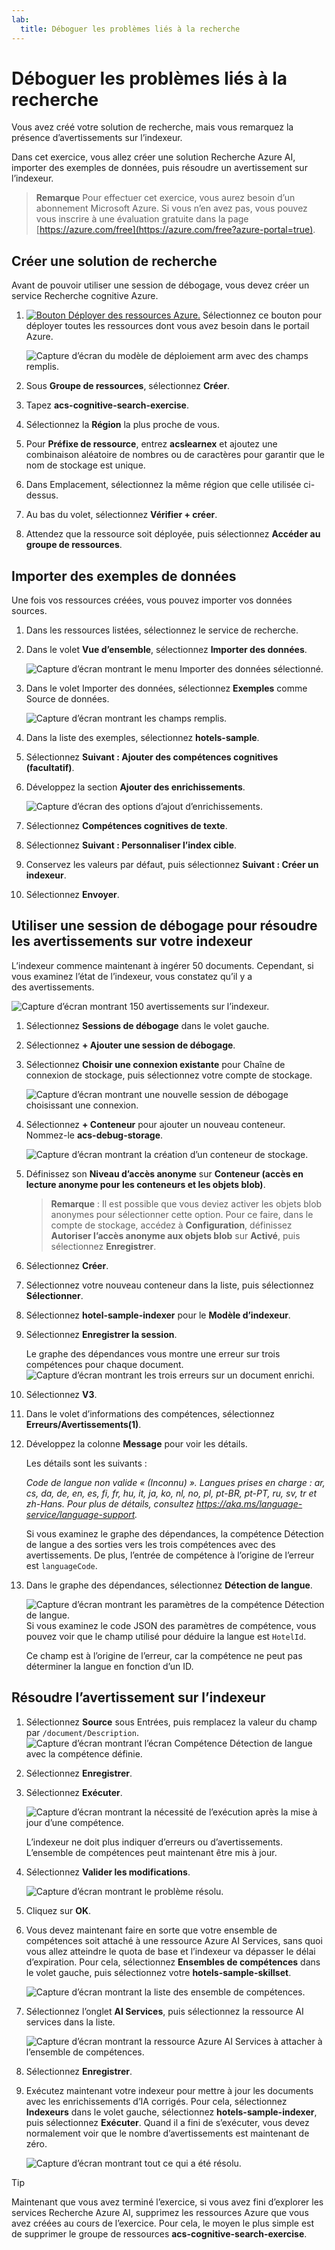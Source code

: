 ```yaml
---
lab:
  title: Déboguer les problèmes liés à la recherche
---
```


# Déboguer les problèmes liés à la recherche

Vous avez créé votre solution de recherche, mais vous remarquez la présence d’avertissements sur l’indexeur.

Dans cet exercice, vous allez créer une solution Recherche Azure AI, importer des exemples de données, puis résoudre un avertissement sur l’indexeur.

> **Remarque** Pour effectuer cet exercice, vous aurez besoin d’un abonnement Microsoft Azure. Si vous n’en avez pas, vous pouvez vous inscrire à une évaluation gratuite dans la page [https://azure.com/free](https://azure.com/free?azure-portal=true).

## Créer une solution de recherche

Avant de pouvoir utiliser une session de débogage, vous devez créer un service Recherche cognitive Azure.

1. [![Bouton Déployer des ressources Azure.](../media/08-media/deploy-azure.svg)](https://portal.azure.com/#create/Microsoft.Template/uri/https%3A%2F%2Fraw.githubusercontent.com%2FAzure-Samples%2Fazure-search-knowledge-mining%2Fmaster%2Fazuredeploy.json) Sélectionnez ce bouton pour déployer toutes les ressources dont vous avez besoin dans le portail Azure.

    ![Capture d’écran du modèle de déploiement arm avec des champs remplis.](../media/08-media/arm-template-deployment.png)

1. Sous **Groupe de ressources**, sélectionnez **Créer**.
1. Tapez **acs-cognitive-search-exercise**.
1. Sélectionnez la **Région** la plus proche de vous.
1. Pour **Préfixe de ressource**, entrez **acslearnex** et ajoutez une combinaison aléatoire de nombres ou de caractères pour garantir que le nom de stockage est unique.
1. Dans Emplacement, sélectionnez la même région que celle utilisée ci-dessus.
1. Au bas du volet, sélectionnez **Vérifier + créer**.
1. Attendez que la ressource soit déployée, puis sélectionnez **Accéder au groupe de ressources**.

## Importer des exemples de données

Une fois vos ressources créées, vous pouvez importer vos données sources.

1. Dans les ressources listées, sélectionnez le service de recherche.

1. Dans le volet **Vue d’ensemble**, sélectionnez **Importer des données**.

      ![Capture d’écran montrant le menu Importer des données sélectionné.](../media/08-media/import-data.png)

1. Dans le volet Importer des données, sélectionnez **Exemples** comme Source de données.

      ![Capture d’écran montrant les champs remplis.](../media/08-media/import-data-selection-screen-small.png)

1. Dans la liste des exemples, sélectionnez **hotels-sample**.
1. Sélectionnez **Suivant : Ajouter des compétences cognitives (facultatif)**.
1. Développez la section **Ajouter des enrichissements**.

    ![Capture d’écran des options d’ajout d’enrichissements.](../media/08-media/add-enrichments.png)

1. Sélectionnez **Compétences cognitives de texte**.
1. Sélectionnez **Suivant : Personnaliser l’index cible**.
1. Conservez les valeurs par défaut, puis sélectionnez **Suivant : Créer un indexeur**.
1. Sélectionnez **Envoyer**.

## Utiliser une session de débogage pour résoudre les avertissements sur votre indexeur

L’indexeur commence maintenant à ingérer 50 documents. Cependant, si vous examinez l’état de l’indexeur, vous constatez qu’il y a des avertissements.

![Capture d’écran montrant 150 avertissements sur l’indexeur.](../media/08-media/indexer-warnings.png)

1. Sélectionnez **Sessions de débogage** dans le volet gauche.

1. Sélectionnez **+ Ajouter une session de débogage**.

1. Sélectionnez **Choisir une connexion existante** pour Chaîne de connexion de stockage, puis sélectionnez votre compte de stockage.

    ![Capture d’écran montrant une nouvelle session de débogage choisissant une connexion.](../media/08-media/connect-storage.png)
1. Sélectionnez **+ Conteneur** pour ajouter un nouveau conteneur. Nommez-le **acs-debug-storage**.

    ![Capture d’écran montrant la création d’un conteneur de stockage.](../media/08-media/create-storage-container.png)

1. Définissez son **Niveau d’accès anonyme** sur **Conteneur (accès en lecture anonyme pour les conteneurs et les objets blob)**.

    > **Remarque** : Il est possible que vous deviez activer les objets blob anonymes pour sélectionner cette option. Pour ce faire, dans le compte de stockage, accédez à **Configuration**, définissez **Autoriser l’accès anonyme aux objets blob** sur **Activé**, puis sélectionnez **Enregistrer**.

1. Sélectionnez **Créer**.
1. Sélectionnez votre nouveau conteneur dans la liste, puis sélectionnez **Sélectionner**.
1. Sélectionnez **hotel-sample-indexer** pour le **Modèle d’indexeur**.
1. Sélectionnez **Enregistrer la session**.

    Le graphe des dépendances vous montre une erreur sur trois compétences pour chaque document.
    ![Capture d’écran montrant les trois erreurs sur un document enrichi.](../media/08-media/warning-skill-selection.png)

1. Sélectionnez **V3**.
1. Dans le volet d’informations des compétences, sélectionnez **Erreurs/Avertissements(1)**.
1. Développez la colonne **Message** pour voir les détails.

    Les détails sont les suivants :

    *Code de langue non valide « (Inconnu) ». Langues prises en charge : ar, cs, da, de, en, es, fi, fr, hu, it, ja, ko, nl, no, pl, pt-BR, pt-PT, ru, sv, tr et zh-Hans. Pour plus de détails, consultez https://aka.ms/language-service/language-support.*

    Si vous examinez le graphe des dépendances, la compétence Détection de langue a des sorties vers les trois compétences avec des avertissements. De plus, l’entrée de compétence à l’origine de l’erreur est `languageCode`.

1. Dans le graphe des dépendances, sélectionnez **Détection de langue**.

    ![Capture d’écran montrant les paramètres de la compétence Détection de langue.](../media/08-media/language-detection-error.png)
    Si vous examinez le code JSON des paramètres de compétence, vous pouvez voir que le champ utilisé pour déduire la langue est `HotelId`.

    Ce champ est à l’origine de l’erreur, car la compétence ne peut pas déterminer la langue en fonction d’un ID.

## Résoudre l’avertissement sur l’indexeur

1. Sélectionnez **Source** sous Entrées, puis remplacez la valeur du champ par `/document/Description`.
    ![Capture d’écran montrant l’écran Compétence Détection de langue avec la compétence définie.](../media/08-media/language-detection-fix.png)
1. Sélectionnez **Enregistrer**.
1. Sélectionnez **Exécuter**.

    ![Capture d’écran montrant la nécessité de l’exécution après la mise à jour d’une compétence.](../media/08-media/rerun-debug-session.png)

    L’indexeur ne doit plus indiquer d’erreurs ou d’avertissements. L’ensemble de compétences peut maintenant être mis à jour.

1. Sélectionnez **Valider les modifications**.

    ![Capture d’écran montrant le problème résolu.](../media/08-media/error-fixed.png)
1. Cliquez sur **OK**.

1. Vous devez maintenant faire en sorte que votre ensemble de compétences soit attaché à une ressource Azure AI Services, sans quoi vous allez atteindre le quota de base et l’indexeur va dépasser le délai d’expiration. Pour cela, sélectionnez **Ensembles de compétences** dans le volet gauche, puis sélectionnez votre **hotels-sample-skillset**.

    ![Capture d’écran montrant la liste des ensemble de compétences.](../media/08-media/update-skillset.png)
1. Sélectionnez l’onglet **AI Services**, puis sélectionnez la ressource AI services dans la liste.

    ![Capture d’écran montrant la ressource Azure AI Services à attacher à l’ensemble de compétences.](../media/08-media/skillset-attach-service.png)
1. Sélectionnez **Enregistrer**.

1. Exécutez maintenant votre indexeur pour mettre à jour les documents avec les enrichissements d’IA corrigés. Pour cela, sélectionnez **Indexeurs** dans le volet gauche, sélectionnez **hotels-sample-indexer**, puis sélectionnez **Exécuter**.  Quand il a fini de s’exécuter, vous devez normalement voir que le nombre d’avertissements est maintenant de zéro.

    ![Capture d’écran montrant tout ce qui a été résolu.](../media/08-media/warnings-fixed-indexer.png)

> [!TIP]
> Maintenant que vous avez terminé l’exercice, si vous avez fini d’explorer les services Recherche Azure AI, supprimez les ressources Azure que vous avez créées au cours de l’exercice. Pour cela, le moyen le plus simple est de supprimer le groupe de ressources **acs-cognitive-search-exercise**.
